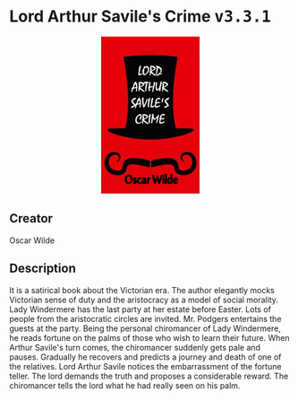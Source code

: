 
# Lord Arthur Savile's Crime <kbd>v3.3.1</kbd>

<center>
  <img src="./cover-1024.jpg"/>
</center>

## Creator
Oscar Wilde

## Description
It is a satirical book about the Victorian era. The author elegantly mocks Victorian sense of duty and the aristocracy as a model of social morality. Lady Windermere has the last party at her estate before Easter. Lots of people from the aristocratic circles are invited. Mr. Podgers entertains the guests at the party. Being the personal chiromancer of Lady Windermere, he reads fortune on the palms of those who wish to learn their future. When Arthur Savile's turn comes, the chiromancer suddenly gets pale and pauses. Gradually he recovers and predicts a journey and death of one of the relatives. Lord Arthur Savile notices the embarrassment of the fortune teller. The lord demands the truth and proposes a considerable reward. The chiromancer tells the lord what he had really seen on his palm.

